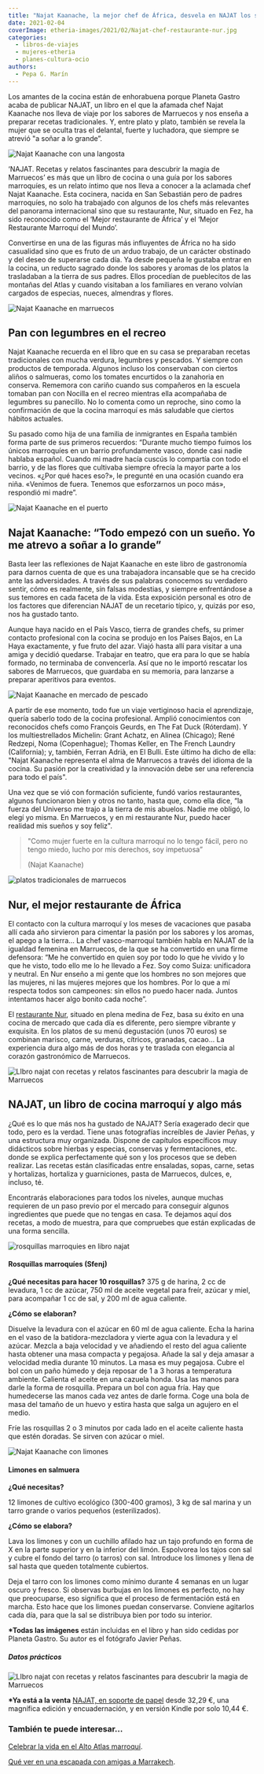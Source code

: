 ```yaml
---
title: "Najat Kaanache, la mejor chef de África, desvela en NAJAT los secretos de la cocina marroquí"
date: 2021-02-04
coverImage: etheria-images/2021/02/Najat-chef-restaurante-nur.jpg
categories: 
  - libros-de-viajes
  - mujeres-etheria
  - planes-cultura-ocio
authors: 
  - Pepa G. Marín
---
```


Los amantes de la cocina están de enhorabuena porque Planeta Gastro acaba de publicar NAJAT, un libro en el que la afamada chef Najat Kaanache nos lleva de viaje por los sabores de Marruecos y nos enseña a preparar recetas tradicionales. Y, entre plato y plato, también se revela la mujer que se oculta tras el delantal, fuerte y luchadora, que siempre se atrevió "a soñar a lo grande”.

![Najat Kaanache con una langosta](etheria-images/2021/02/Najat-Kaanache-chef-nur-683x1024.jpg "Najat Kaanache, una chef vascomarroquí que ha roto moldes.")

‘NAJAT. Recetas y relatos fascinantes para descubrir la magia de Marruecos’ es más que 
un libro de cocina o una guía por los sabores marroquíes, es un relato íntimo que nos 
lleva a conocer a la aclamada chef Najat Kaanache. Esta cocinera, nacida en San 
Sebastián pero de padres marroquíes, no solo ha trabajado con algunos de los chefs más 
relevantes del panorama internacional sino que su restaurante, Nur, situado en Fez, ha 
sido reconocido como el ‘Mejor restaurante de África’ y el ‘Mejor Restaurante Marroquí 
del Mundo’. 

Convertirse en una de las figuras más influyentes de África no ha sido casualidad sino 
que es fruto de un arduo trabajo, de un carácter obstinado y del deseo de superarse cada 
día. Ya desde pequeña le gustaba entrar en la cocina, un reducto sagrado donde los 
sabores y aromas de los platos la trasladaban a la tierra de sus padres. Ellos procedían 
de pueblecitos de las montañas del Atlas y cuando visitaban a los familiares en verano 
volvían cargados de especias, nueces, almendras y flores. 

![Najat Kaanache en marruecos](etheria-images/2021/02/Najat-chef-marruecos-683x1024.jpg "La chef ha encontrado en Marruecos su lugar en el mundo.")

## Pan con legumbres en el recreo

Najat Kaanache recuerda en el libro que en su casa se preparaban recetas tradicionales 
con mucha verdura, legumbres y pescados. Y siempre con productos de temporada. Algunos 
incluso los conservaban con ciertos aliños o salmueras, como los tomates encurtidos o la 
zanahoria en conserva. Rememora con cariño cuando sus compañeros en la escuela tomaban 
pan con Nocilla en el recreo mientras ella acompañaba de legumbres su panecillo. No lo 
comenta como un reproche, sino como la confirmación de que la cocina marroquí es más 
saludable que ciertos hábitos actuales. 

Su pasado como hija de una familia de inmigrantes en España también forma parte de sus 
primeros recuerdos: “Durante mucho tiempo fuimos los únicos marroquíes en un barrio 
profundamente vasco, donde casi nadie hablaba español. Cuando mi madre hacía cuscús lo 
compartía con todo el barrio, y de las flores que cultivaba siempre ofrecía la mayor 
parte a los vecinos. «¿Por qué haces eso?», le pregunté en una ocasión cuando era niña. 
«Venimos de fuera. Tenemos que esforzarnos un poco más», respondió mi madre”. 

![Najat Kaanache en el puerto](etheria-images/2021/02/Najat-Kaanache-puerto-683x1024.jpg "Najat Kaanache se ha formado en 5 restaurantes con 3 estrellas Michelin.")

## Najat Kaanache: “Todo empezó con un sueño. Yo me atrevo a soñar a lo grande”

Basta leer las reflexiones de Najat Kaanache en este libro de gastronomía para darnos 
cuenta de que es una trabajadora incansable que se ha crecido ante las adversidades. A 
través de sus palabras conocemos su verdadero sentir, cómo es realmente, sin falsas 
modestias, y siempre enfrentándose a sus temores en cada faceta de la vida. Esta 
exposición personal es otro de los factores que diferencian NAJAT de un recetario 
típico, y, quizás por eso, nos ha gustado tanto. 

Aunque haya nacido en el País Vasco, tierra de grandes chefs, su primer contacto 
profesional con la cocina se produjo en los Países Bajos, en La Haya exactamente, y fue 
fruto del azar. Viajó hasta allí para visitar a una amiga y decidió quedarse. Trabajar 
en teatro, que era para lo que se había formado, no terminaba de convencerla. Así que no 
le importó rescatar los sabores de Marruecos, que guardaba en su memoria, para lanzarse 
a preparar aperitivos para eventos. 

![Najat Kaanache en mercado de pescado](etheria-images/2021/02/Najat-Kaanache-mercado-pescado-683x1024.jpg "Visitar los mercados es imprescindible para la chef.")

A partir de ese momento, todo fue un viaje vertiginoso hacia el aprendizaje, quería 
saberlo todo de la cocina profesional. Amplió conocimientos con reconocidos chefs como 
François Geurds, en The Fat Duck (Róterdam). Y los multiestrellados Michelin: Grant 
Achatz, en Alinea (Chicago); René Redzepi, Noma (Copenhague); Thomas Keller, en The 
French Laundry (California); y, también, Ferran Adrià, en El Bulli. Este último ha dicho 
de ella: "Najat Kaanache representa el alma de Marruecos a través del idioma de la 
cocina. Su pasión por la creatividad y la innovación debe ser una referencia para todo 
el país". 

Una vez que se vió con formación suficiente, fundó varios restaurantes, algunos 
funcionaron bien y otros no tanto, hasta que, como ella dice, “la fuerza del Universo me 
trajo a la tierra de mis abuelos. Nadie me obligó, lo elegí yo misma. En Marruecos, y en 
mi restaurante Nur, puedo hacer realidad mis sueños y soy feliz". 

> "Como mujer fuerte en la cultura marroquí no lo tengo fácil, pero no tengo miedo, lucho 
> por mis derechos, soy impetuosa” 
> 
> (Najat Kaanache)

![platos tradicionales de marruecos](etheria-images/2021/02/Najat-libro-recetas-marruecos.jpg "Platos tradicionales de Marruecos, con un toque creativo, incluidos en el libro.")

## Nur, el mejor restaurante de África

El contacto con la cultura marroquí y los meses de vacaciones que pasaba allí cada año 
sirvieron para cimentar la pasión por los sabores y los aromas, el apego a la tierra… La 
chef vasco-marroquí también habla en NAJAT de la igualdad femenina en Marruecos, de la 
que se ha convertido en una firme defensora: “Me he convertido en quien soy por todo lo 
que he vivido y lo que he visto, todo ello me lo he llevado a Fez. Soy como Suiza: 
unificadora y neutral. En Nur enseño a mi gente que los hombres no son mejores que las 
mujeres, ni las mujeres mejores que los hombres. Por lo que a mí respecta todos son 
campeones: sin ellos no puedo hacer nada. Juntos intentamos hacer algo bonito cada 
noche”. 

El [restaurante Nur](http://nurfez.com/), situado en plena medina de Fez, basa su éxito 
en una cocina de mercado que cada día es diferente, pero siempre vibrante y exquisita. 
En los platos de su menú degustación (unos 70 euros) se combinan marisco, carne, 
verduras, cítricos, granadas, cacao... La experiencia dura algo más de dos horas y te 
traslada con elegancia al corazón gastronómico de Marruecos. 

![LIbro najat con recetas y relatos fascinantes para descubrir la magia de Marruecos](etheria-images/2021/02/Najat-libro-cocina-edited.jpg "‘NAJAT. Recetas y relatos fascinantes para descubrir la magia de Marruecos’, de Planeta Gastro.")

## NAJAT, un libro de cocina marroquí y algo más

¿Qué es lo que más nos ha gustado de NAJAT? Sería exagerado decir que todo, pero es la 
verdad. Tiene unas fotografías increíbles de Javier Peñas, y una estructura muy 
organizada. Dispone de capítulos específicos muy didácticos sobre hierbas y especias, 
conservas y fermentaciones, etc. donde se explica perfectamente qué son y los procesos 
que se deben realizar. Las recetas están clasificadas entre ensaladas, sopas, carne, 
setas y hortalizas, hortaliza y guarniciones, pasta de Marruecos, dulces, e, incluso, 
té. 

Encontrarás elaboraciones para todos los niveles, aunque muchas requieren de un paso 
previo por el mercado para conseguir algunos ingredientes que puede que no tengas en 
casa. Te dejamos aquí dos recetas, a modo de muestra, para que compruebes que están 
explicadas de una forma sencilla. 

![rosquillas marroquies en libro najat](etheria-images/2021/02/Najat-libro-cocina-rosquillas-707x1024.jpg "Rosquillas marroquíes (Sfenj).")

#### Rosquillas marroquíes (Sfenj)

**¿Qué necesitas para hacer 10 rosquillas?** 375 g de harina, 2 cc de levadura, 1 cc de 
azúcar, 750 ml de aceite vegetal para freír, azúcar y miel, para acompañar 1 cc de sal, 
y 200 ml de agua caliente. 

**¿Cómo se elaboran?** 

Disuelve la levadura con el azúcar en 60 ml de agua caliente. Echa la harina en el vaso 
de la batidora-mezcladora y vierte agua con la levadura y el azúcar. Mezcla a baja 
velocidad y ve añadiendo el resto del agua caliente hasta obtener una masa compacta y 
pegajosa. Añade la sal y deja amasar a velocidad media durante 10 minutos. La masa es 
muy pegajosa. Cubre el bol con un paño húmedo y deja reposar de 1 a 3 horas a 
temperatura ambiente. Calienta el aceite en una cazuela honda. Usa las manos para darle 
la forma de rosquilla. Prepara un bol con agua fría. Hay que humedecerse las manos cada 
vez antes de darle forma. Coge una bola de masa del tamaño de un huevo y estira hasta 
que salga un agujero en el medio. 

Fríe las rosquillas 2 o 3 minutos por cada lado en el aceite caliente hasta que estén 
doradas. Se sirven con azúcar o miel. 

![Najat Kaanache con limones](etheria-images/2021/02/Najat-Kaanache-683x1024.jpg "Najat Kaanache posa entre limoneros.")

#### Limones en salmuera

**¿Qué necesitas?** 

12 limones de cultivo ecológico (300-400 gramos), 3 kg de sal marina y un tarro grande o 
varios pequeños (esterilizados). 

**¿Cómo se elabora?** 

Lava los limones y con un cuchillo afilado haz un tajo profundo en forma de X en la 
parte superior y en la inferior del limón. Espolvorea los tajos con sal y cubre el fondo 
del tarro (o tarros) con sal. Introduce los limones y llena de sal hasta que queden 
totalmente cubiertos. 

Deja el tarro con los limones como mínimo durante 4 semanas en un lugar oscuro y fresco. 
Si observas burbujas en los limones es perfecto, no hay que preocuparse, eso significa 
que el proceso de fermentación está en marcha. Esto hace que los limones puedan 
conservarse. Conviene agitarlos cada día, para que la sal se distribuya bien por todo su 
interior. 

**\*Todas las imágenes** están incluidas en el libro y han sido cedidas por Planeta 
Gastro. Su autor es el fotógrafo Javier Peñas. 

##### Datos prácticos

![LIbro najat con recetas y relatos fascinantes para descubrir la magia de Marruecos](etheria-images/2021/02/Najat-libro-cocina-edited.jpg "NAJATPlaneta Gastro.Tamaño: 24x28 cm.312 páginas.Precio: 34 Euros.")

**\*Ya está a la venta** [NAJAT, en soporte de papel](https://amzn.to/36GSt2m) desde 
32,29 €, una magnífica edición y encuadernación, y en versión Kindle por solo 10,44 €. 

### También te puede interesar...

[Celebrar la vida en el Alto Atlas 
marroquí](https://etheriamagazine.com/2020/04/08/viaje-amigas-marruecos-celebra-la-vida-en-el-alto-atlas/). 

[Qué ver en una escapada con amigas a 
Marrakech](https://etheriamagazine.com/2018/12/27/viaje-de-amigas-a-marrakech/).
